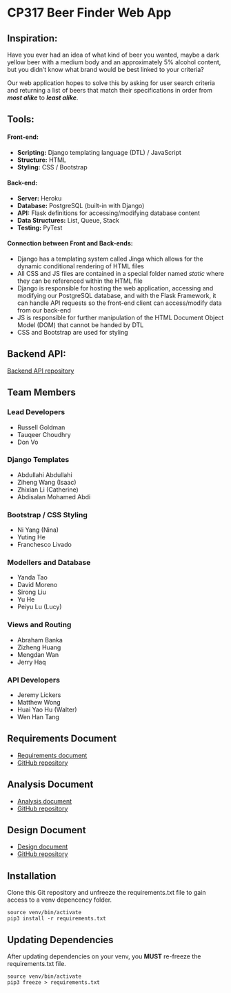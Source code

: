 # CP317 Beer Finder Web App

## Inspiration:
Have you ever had an idea of what kind of beer you wanted, maybe a dark yellow beer with a medium body and an approximately 5% alcohol content, but you didn’t know what brand would be best linked to your criteria?

Our web application hopes to solve this by asking for user search criteria and returning a list of beers that match their specifications in order from ***most alike*** to ***least alike***.

## Tools:
#### Front-end:
* **Scripting:** Django templating language (DTL) / JavaScript
* **Structure:** HTML
* **Styling:** CSS / Bootstrap

#### Back-end:
* **Server:** Heroku
* **Database:** PostgreSQL (built-in with Django)
* **API:** Flask definitions for accessing/modifying database content
* **Data Structures:** List, Queue, Stack
* **Testing:** PyTest

#### Connection between Front and Back-ends:
* Django has a templating system called Jinga which allows for the dynamic conditional rendering of HTML files
* All CSS and JS files are contained in a special folder named *static* where they can be referenced within the HTML file
* Django is responsible for hosting the web application, accessing and modifying our PostgreSQL database, and with the Flask Framework, it can handle API requests so the front-end client can access/modify data from our back-end
* JS is responsible for further manipulation of the HTML Document Object Model (DOM) that cannot be handed by DTL
* CSS and Bootstrap are used for styling

## Backend API:
[Backend API repository](https://github.com/russellgoldman/CP317-Beer-Finder-API)

## Team Members
### Lead Developers
- Russell Goldman
- Tauqeer Choudhry
- Don Vo

### Django Templates
- Abdullahi Abdullahi
- Ziheng Wang (Isaac)
- Zhixian Li (Catherine)
- Abdisalan Mohamed Abdi

### Bootstrap / CSS Styling
- Ni Yang (Nina)
- Yuting He
- Franchesco Livado

### Modellers and Database
- Yanda Tao
- David Moreno
- Sirong Liu
- Yu He
- Peiyu Lu (Lucy)

### Views and Routing
- Abraham Banka
- Zizheng Huang
- Mengdan Wan
- Jerry Haq

### API Developers
- Jeremy Lickers
- Matthew Wong
- Huai Yao Hu (Walter)
- Wen Han Tang

## Requirements Document
- [Requirements document](https://russellgoldman.github.io/CP317-Requirements-Document/)
- [GitHub repository](https://github.com/russellgoldman/CP317-Requirements-Document)

## Analysis Document
- [Analysis document](https://russellgoldman.github.io/CP317-Analysis-Document/)
- [GitHub repository](https://github.com/russellgoldman/CP317-Analysis-Document)

## Design Document
- [Design document](https://russellgoldman.github.io/CP317-Design-Document/)
- [GitHub repository](https://github.com/russellgoldman/CP317-Design-Document)

## Installation
Clone this Git repository and unfreeze the requirements.txt file to gain access to a venv depencency folder.

```shell
source venv/bin/activate
pip3 install -r requirements.txt
```

## Updating Dependencies
After updating dependencies on your venv, you **MUST** re-freeze the requirements.txt file.
```shell
source venv/bin/activate
pip3 freeze > requirements.txt
```
